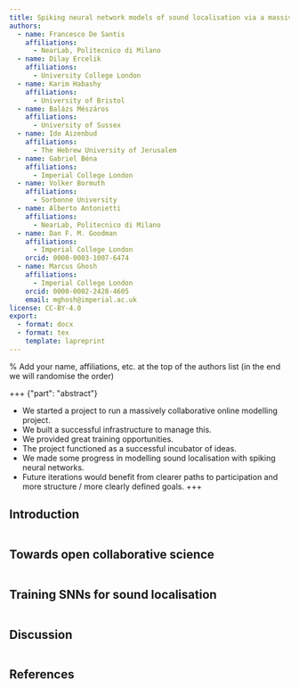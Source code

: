 ```yaml
---
title: Spiking neural network models of sound localisation via a massively collaborative process
authors:
  - name: Francesco De Santis
    affiliations:
      - NearLab, Politecnico di Milano
  - name: Dilay Ercelik 
    affiliations: 
      - University College London
  - name: Karim Habashy
    affiliations: 
      - University of Bristol
  - name: Balázs Mészáros
    affiliations: 
      - University of Sussex
  - name: Ido Aizenbud
    affiliations:
      - The Hebrew University of Jerusalem
  - name: Gabriel Béna
    affiliations:
      - Imperial College London
  - name: Volker Bormuth
    affiliations: 
      - Sorbonne University
  - name: Alberto Antonietti
    affiliations:
      - NearLab, Politecnico di Milano
  - name: Dan F. M. Goodman
    affiliations:
      - Imperial College London
    orcid: 0000-0003-1007-6474
  - name: Marcus Ghosh
    affiliations:
      - Imperial College London
    orcid: 0000-0002-2428-4605
    email: mghosh@imperial.ac.uk
license: CC-BY-4.0
export:
  - format: docx
  - format: tex
    template: lapreprint
---
```


% Add your name, affiliations, etc. at the top of the authors list (in the end we will randomise the order)


+++ {"part": "abstract"}
* We started a project to run a massively collaborative online modelling project.
* We built a successful infrastructure to manage this.
* We provided great training opportunities.
* The project functioned as a successful incubator of ideas.
* We made some progress in modelling sound localisation with spiking neural networks.
* Future iterations would benefit from clearer paths to participation and more structure / more clearly defined goals. 
+++

## Introduction

```{include} sections/intro.md
```

## Towards open collaborative science 

```{include} sections/meta_science.md
```

## Training SNNs for sound localisation

```{include} sections/science.md
```

## Discussion

```{include} sections/discussion.md
```

## References 

